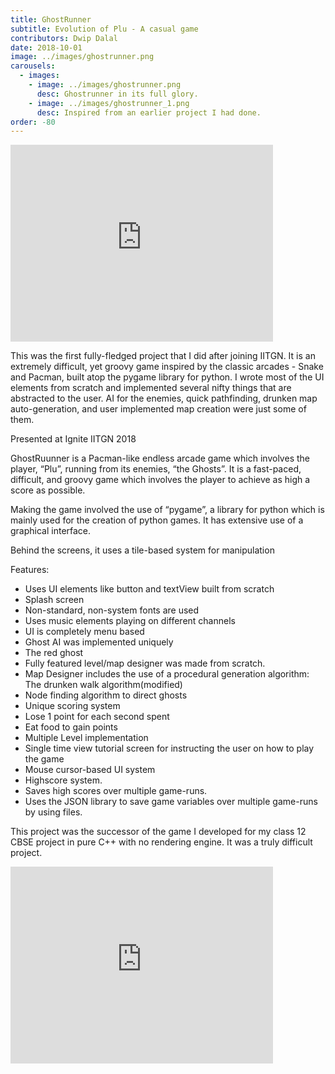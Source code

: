```yaml
---
title: GhostRunner 
subtitle: Evolution of Plu - A casual game
contributors: Dwip Dalal
date: 2018-10-01
image: ../images/ghostrunner.png
carousels:
  - images: 
    - image: ../images/ghostrunner.png
      desc: Ghostrunner in its full glory.
    - image: ../images/ghostrunner_1.png
      desc: Inspired from an earlier project I had done.
order: -80
---
```


<iframe width="420" height="315" src="http://www.youtube.com/embed/XRkFX9Xi2_Y" frameborder="0" allowfullscreen></iframe>


This was the first fully-fledged project that I did after joining IITGN. It is an extremely difficult, yet groovy game inspired by the classic arcades - Snake and Pacman, built atop the pygame library for python. I wrote most of the UI elements from scratch and implemented several nifty things that are abstracted to the user. AI for the enemies, quick pathfinding, drunken map auto-generation, and user implemented map creation were just some of them.

Presented at Ignite IITGN 2018

GhostRuunner is a Pacman-like endless arcade game which involves the player, “Plu”, running from its enemies, “the Ghosts”. It is a fast-paced, difficult, and groovy game which involves the player to achieve as high a score as possible.

Making the game involved the use of “pygame”, a library for python which is mainly used for the creation of python games. It has extensive use of a graphical interface.

Behind the screens, it uses a tile-based system for manipulation

Features:

- Uses UI elements like button and textView built from scratch
- Splash screen
- Non-standard, non-system fonts are used
- Uses music elements playing on different channels
- UI is completely menu based
- Ghost AI was implemented uniquely
- The red ghost
- Fully featured level/map designer was made from scratch.
- Map Designer includes the use of a procedural generation algorithm: The drunken walk algorithm(modified)
- Node finding algorithm to direct ghosts
- Unique scoring system
- Lose 1 point for each second spent
- Eat food to gain points
- Multiple Level implementation
- Single time view tutorial screen for instructing the user on how to play the game
- Mouse cursor-based UI system
- Highscore system.
- Saves high scores over multiple game-runs.
- Uses the JSON library to save game variables over multiple game-runs by using files.


This project was the successor of the game I developed for my class 12 CBSE project in pure C++ with no rendering engine. It was a truly difficult project.

<iframe width="420" height="315" src="http://www.youtube.com/embed/nBoFPWLgfSA" frameborder="0" allowfullscreen></iframe>



